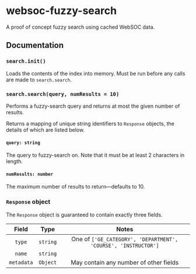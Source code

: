 # websoc-fuzzy-search

A proof of concept fuzzy search using cached WebSOC data.

## Documentation

### `search.init()`

Loads the contents of the index into memory. Must be run before any calls are made to `search.search`.

### `search.search(query, numResults = 10)`
Performs a fuzzy-search query and returns at most the given number of results.

Returns a mapping of unique string identifiers to `Response` objects, the details of which are listed below.
#### `query: string`
The query to fuzzy-search on. Note that it must be at least 2 characters in length.

#### `numResults: number`
The maximum number of results to return—defaults to 10.

### `Response` object
The `Response` object is guaranteed to contain exactly three fields.

| Field | Type | Notes |
| :-: | :-: | :-: |
| `type` | `string` | One of `['GE_CATEGORY', 'DEPARTMENT', 'COURSE', 'INSTRUCTOR']` |
| `name` | `string` | |
| `metadata` | `Object` | May contain any number of other fields
